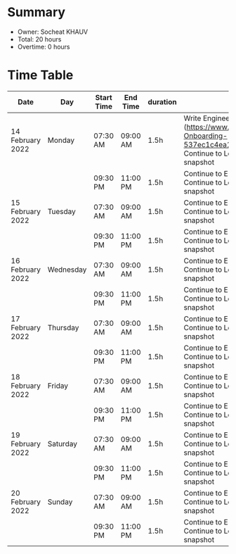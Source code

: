 # Summary

* Owner: Socheat KHAUV
* Total: 20 hours
* Overtime: 0 hours

# Time Table

| Date             | Day       | Start Time | End Time | duration | Task                                                                                                                                                                             |
|------------------|-----------|------------|----------|----------|----------------------------------------------------------------------------------------------------------------------------------------------------------------------------------|
| 14 February 2022 | Monday    | 07:30 AM   | 09:00 AM | 1.5h     | Write Engineering-Onboarding (https://www.notion.so/harmonyone/Engineering-Onboarding-537ec1c4ea114182a70f333de11bd2fa) and Continue to Learn Validator, RPC, bootnode, snapshot |
|                  |           | 09:30 PM   | 11:00 PM | 1.5h     | Continue to Engineering-Onboarding and Continue to Learn Validator, RPC, bootnode, snapshot                                                                                      |
| 15 February 2022 | Tuesday   | 07:30 AM   | 09:00 AM | 1.5h     | Continue to Engineering-Onboarding and Continue to Learn Validator, RPC, bootnode, snapshot                                                                                      |
|                  |           | 09:30 PM   | 11:00 PM | 1.5h     | Continue to Engineering-Onboarding and Continue to Learn Validator, RPC, bootnode, snapshot                                                                                      |
| 16 February 2022 | Wednesday | 07:30 AM   | 09:00 AM | 1.5h     | Continue to Engineering-Onboarding and Continue to Learn Validator, RPC, bootnode, snapshot                                                                                      |
|                  |           | 09:30 PM   | 11:00 PM | 1.5h     | Continue to Engineering-Onboarding and Continue to Learn Validator, RPC, bootnode, snapshot                                                                                      |
| 17 February 2022 | Thursday  | 07:30 AM   | 09:00 AM | 1.5h     | Continue to Engineering-Onboarding and Continue to Learn Validator, RPC, bootnode, snapshot                                                                                      |
|                  |           | 09:30 PM   | 11:00 PM | 1.5h     | Continue to Engineering-Onboarding and Continue to Learn Validator, RPC, bootnode, snapshot                                                                                      |
| 18 February 2022 | Friday    | 07:30 AM   | 09:00 AM | 1.5h     | Continue to Engineering-Onboarding and Continue to Learn Validator, RPC, bootnode, snapshot                                                                                      |
|                  |           | 09:30 PM   | 11:00 PM | 1.5h     | Continue to Engineering-Onboarding and Continue to Learn Validator, RPC, bootnode, snapshot                                                                                      |
| 19 February 2022 | Saturday  | 07:30 AM   | 09:00 AM | 1.5h     | Continue to Engineering-Onboarding and Continue to Learn Validator, RPC, bootnode, snapshot                                                                                      |
|                  |           | 09:30 PM   | 11:00 PM | 1.5h     | Continue to Engineering-Onboarding and Continue to Learn Validator, RPC, bootnode, snapshot                                                                                      |
| 20 February 2022 | Sunday    | 07:30 AM   | 09:00 AM | 1.5h     | Continue to Engineering-Onboarding and Continue to Learn Validator, RPC, bootnode, snapshot                                                                                      |
|                  |           | 09:30 PM   | 11:00 PM | 1.5h     | Continue to Engineering-Onboarding and Continue to Learn Validator, RPC, bootnode, snapshot                                                                                      |
